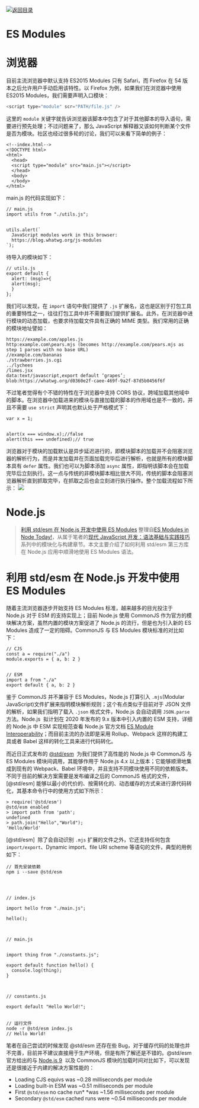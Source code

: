 [![返回目录](https://i.postimg.cc/KvQbty96/image.png)](https://url.wx-coder.cn/lrKga)

# ES Modules

# 浏览器

目前主流浏览器中默认支持 ES2015 Modules 只有 Safari，而 Firefox 在 54 版本之后允许用户手动启用该特性。以 Firefox 为例，如果我们在浏览器中使用 ES2015 Modules，我们需要声明入口模块：

```js
<script type="module" scr="PATH/file.js" />
```

这里的 `module` 关键字就告诉浏览器该脚本中包含了对于其他脚本的导入语句，需要进行预先处理；不过问题来了，那么 JavaScript 解释器又该如何判断某个文件是否为模块。社区也经过很多轮的讨论，我们可以来看下简单的例子：

```
<!--index.html-->
<!DOCTYPE html>
<html>
  <head>
  <script type="module" src="main.js"></script>
  </head>
  <body>
  </body>
</html>
```

main.js 的代码实现如下：

```
// main.js
import utils from "./utils.js";


utils.alert(`
  JavaScript modules work in this browser:
  https://blog.whatwg.org/js-modules
`);
```

待导入的模块如下：

```
// utils.js
export default {
  alert: (msg)=>{
  alert(msg);
  }
};
```

我们可以发现，在 `import` 语句中我们提供了 `.js` 扩展名，这也是区别于打包工具的重要特性之一，往往打包工具中并不需要我们提供扩展名。此外，在浏览器中进行模块的动态加载，也要求待加载文件具有正确的 MIME 类型。我们常用的正确的模块地址譬如：

```
https://example.com/apples.js
http:example.com\pears.mjs (becomes http://example.com/pears.mjs as step 1 parses with no base URL)
//example.com/bananas
./strawberries.js.cgi
../lychees
/limes.jsx
data:text/javascript,export default ‘grapes’;
blob:https://whatwg.org/d0360e2f-caee-469f-9a2f-87d5b0456f6f
```

不过笔者觉得有个不错的特性在于浏览器中支持 CORS 协议，跨域加载其他域中的脚本。在浏览器中加载进来的模块与直接加载的脚本的作用域也是不一致的，并且不需要 `use strict` 声明其也默认处于严格模式下：

```
var x = 1;


alert(x === window.x);//false
alert(this === undefined);// true
```

浏览器对于模块的加载默认是异步延迟进行的，即模块脚本的加载并不会阻塞浏览器的解析行为，而是并发加载并在页面加载完毕后进行解析，也就是所有的模块脚本具有 `defer` 属性。我们也可以为脚本添加 `async` 属性，即指明该脚本会在加载完毕后立刻执行。这一点与传统的非模块脚本相比很大不同，传统的脚本会阻塞浏览器解析直到抓取完毕，在抓取之后也会立刻进行执行操作。整个加载流程如下所示：
![](https://hospodarets.com/img/blog/1482858323861214000.png)

# Node.js

> [利用 std/esm 在 Node.js 开发中使用 ES Modules](https://zhuanlan.zhihu.com/p/28478464) 整理自[ES Modules in Node Today!](https://parg.co/bjg)，从属于笔者的[现代 JavaScript 开发：语法基础与实践技巧](https://parg.co/bWW)系列中的模块化与构建章节。本文主要介绍了如何利用 std/esm 第三方库在 Node.js 应用中顺滑地使用 ES Modules 语法。

# 利用 std/esm 在 Node.js 开发中使用 ES Modules

随着主流浏览器逐步开始支持 ES Modules 标准，越来越多的目光投注于 Node.js 对于 ESM 的支持实现上；目前 Node.js 使用 CommonJS 作为官方的模块解决方案，虽然内置的模块方案促进了 Node.js 的流行，但是也为引入新的 ES Modules 造成了一定的阻碍。CommonJS 与 ES Modules 模块标准的对比如下：

```
// CJS
const a = require("./a")
module.exports = { a, b: 2 }


// ESM
import a from "./a"
export default { a, b: 2 }
```

鉴于 CommonJS 并不兼容于 ES Modules，Node.js 打算引入 `.mjs`(Modular JavaScript)文件扩展来指明模块解析规则；这个有点类似于目前对于 JSON 文件的解析，如果我们指明了载入 `.json` 格式文件，Node.js 会自动调用 `JSON.parse` 方法。Node.js  拟计划在 2020 年发布的 9.x 版本中引入内置的 ESM 支持，详细的 Node.js 中 ESM 实现规范查看 Node.js 官方文档 [ES Module Interoperability](https://parg.co/bjW)；而目前主流的办法即是采用 Rollup、Webpack 这样的构建工具或者 Babel 这样的转化工具来进行代码转化。

而近日正式发布的 [@std/esm](https://www.npmjs.com/package/@std/esm)  为我们提供了高性能的 Node.js 中 CommonJS 与 ES Modules 模块间调用，其能够作用于 Node.js 4.x 以上版本；它能够顺滑地集成到现有的 Webpack、Babel 环境中，并且支持不同模块使用不同的依赖版本。不同于目前的解决方案需要是发布编译之后的 CommonJS 格式的文件，[@std/esm] 能够以最小的代价的、按需转化的、动态缓存的方式来进行源代码转化，其基本命令行中的使用方式如下所示：

```
> require('@std/esm')
@std/esm enabled
> import path from 'path';
undefined
> path.join("Hello","World");
'Hello/World'
```

[@std/esm]  除了会自动识别 `.mjs` 扩展的文件之外，它还支持任何包含 `import/export`、Dynamic import、file URI scheme 等语句的文件，典型的用例如下：

```
// 首先安装依赖
npm i --save @std/esm




// index.js

import hello from "./main.js";

hello();



// main.js


import thing from "./constants.js";

export default function hello() {
  console.log(thing);
}



// constants.js

export default "Hello World!";


// 运行文件
node -r @std/esm index.js
// Hello World!
```

笔者在自己尝试的时候发现 @std/esm 还存在些 Bug，对于缓存代码的处理也并不完善，目前并不建议直接用于生产环境，但是有所了解还是不错的。@std/esm 官方给出的与 [Node.js 9](https://github.com/nodejs/node/pull/14369)  以及 CommonJS 模块的加载时间对比如下，可以发现还是很接近于内建的解决方案性能的：

- Loading CJS equivs was ~0.28 milliseconds per module
- Loading built-in ESM was ~0.51 milliseconds per module
- First `@std/esm` no cache run\* \*was ~1.56 milliseconds per module
- Secondary `@std/esm` cached runs were ~0.54 milliseconds per module
